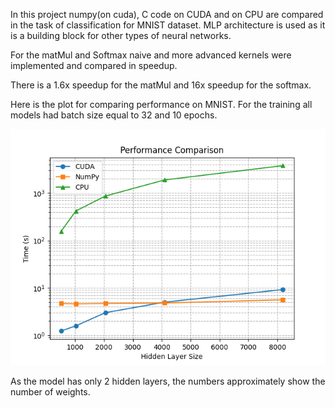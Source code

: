 In this project numpy(on cuda), C code on CUDA and on CPU are compared in the task of classification for MNIST dataset. MLP architecture is used as it is a building block for other types of neural networks.

For the matMul and Softmax naive and more advanced kernels were implemented and compared in speedup.

There is a 1.6x speedup for the matMul and 16x speedup for the softmax.

Here is the plot for comparing performance on MNIST. For the training all models had batch size equal to 32 and 10 epochs.

![](cpuVScudaVSnumpy.png)


As the model has only 2 hidden layers, the numbers approximately show the number of weights.

